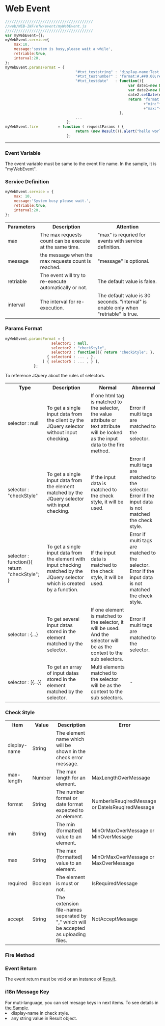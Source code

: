 <H1>Web Event</H1>

```javascript
////////////////////////////////////////
//web/WEB-INF/efw/event/myWebEvent.js
////////////////////////////////////////
var myWebEvent={};
myWebEvent.service={
	max:10,
	message:'system is busy,please wait a while',
	retriable:true,
	interval:20,
};
myWebEvent.paramsFormat = { 
                                "#txt_teststring" : "display-name:Test String;max-length:10;",
                                "#txt_testnumber" : "format:#,##0.00;required:true;display-name:Test Number;min:-10.00;max:1,000.00",
                                "#txt_testdate"   : function(){
                                                        var date1=new Date();
                                                        var date2=new Date();
                                                        date2.setDate(date1.getDate()+6);
                                                        return "format:yyyy-MM-dd;required:true;display-name:Test Date;"
                                                               +"min:"+date1.format("yyyy-MM-dd")+";"
                                                               +"max:"+date2.format(,"yyyy-MM-dd")+";" ;
                                                    },
                                ... 
                            };
myWebEvent.fire         = function ( requestParams ) {
                                return (new Result()).alert("hello world! Your entries are correct.");
                            };
```

<HR>

<H3>Event Variable</H3>
The event variable must be same to the event file name. In the sample, it is "myWebEvent".

<H3>Service Definition</H3>

```javascript
myWebEvent.service = {
    max: 10,
    message:'System busy please wait.',
    retriable:true,
    interval:20,
};
```

<table>
<tbody><tr>
    <th>Parameters</th>
    <th>Description</th>
    <th>Attention</th>
</tr>
<tr>
    <td>max</td>
    <td>The max requests count can be execute at the same time.</td>
    <td>"max" is requried for events with service definition.</td>
</tr>
<tr>
    <td>message</td>
    <td>the message when the max requests count is reached.</td>
    <td>"message" is optional.</td>
</tr>
<tr>
    <td>retriable</td>
    <td>The event will try to re-execute automatically or not.</td>
    <td>The default value is false.</td>
</tr>
<tr>
    <td>interval</td>
    <td>The interval for re-execution.</td>
    <td>The default value is 30 seconds. "interval" is enable only when "retriable" is true.</td>
</tr>
</tbody></table>

<H3>Params Format</H3>

```javascript
myWebEvent.paramsFormat = {
                     selector1 : null,
                     selector2 : "checkStyle",
                     selector3 : function(){ return "checkStyle"; },
                   { selector4 : ... , },
                 [ { selector5 : ... , } ],
             };
```

To reference JQuery about the rules of selectors.
<table>
<tbody><tr>
    <th>Type</th>
    <th>Description</th>
    <th>Normal</th>
    <th>Abnormal</th>
</tr>
<tr>
    <td>selector : null</td>
    <td>To get a single input data from the client by the JQuery selector without input checking.</td>
    <td>If one html tag is matched to the selector, the value attribute or text attribute will be looked as the input data to the fire method.</td>
    <td>Error if multi tags are matched to the selector.</td>
</tr>
<tr>
    <td>selector : "checkStyle"</td>
    <td>To get a single input data from the element matched by the JQuery selector with input checking.</td>
    <td>If the input data is matched to the check style, it will be used.</td>
    <td>Error if multi tags are matched to the selector.<br>
    	Error if the input data is not matched the check style.
    </td>
</tr>
<tr>
    <td>selector : function(){ return "checkStyle"; } </td>
    <td>To get a single input data from the element with input checking matched by the JQuery selector which is created by a function.</td>
    <td>If the input data is matched to the check style, it will be used.</td>
    <td>Error if multi tags are matched to the selector.<br>
    	Error if the input data is not matched the check style.
    </td>
</tr>
<tr>
    <td>selector : {...}</td>
    <td>To get several input datas stored in the element matched by the selector.</td>
    <td>If one element is matched to the selector, it will be used. And the selector will be as the context to the sub selectors.</td>
    <td>Error if multi tags are matched to the selector.</td>
</tr>
<tr>
    <td>selector : [{...}]</td>
    <td>To get an array of input datas stored in the element matched by the selector.</td>
    <td>Multi elements matched to the selector will be as the context to the sub selectors.</td>
    <td>-</td>
</tr>
</tbody></table>


<H3>Check Style</H3>
<table>
	<tr><th>Item</th><th>Value</th><th>Description</th><th>Error</th></tr>
	<tr><td>display-name</td><td>String</td><td>The element name which will be shown in the check error message.</td><td></td></tr>
	<tr><td>max-length</td><td>Number</td><td>The max length for an element.</td><td>MaxLengthOverMessage</td></tr>
	<tr><td>format</td><td>String</td><td>The number format or date format expected to an element.</td><td>NumberIsReuqiredMessage or DateIsReuqiredMessage</td></tr>
	<tr><td>min</td><td>String</td><td>The min (formatted) value to an element.</td><td>MinOrMaxOverMessage or MinOverMessage</td></tr>
	<tr><td>max</td><td>String</td><td>The max (formatted) value to an element.</td><td>MinOrMaxOverMessage or MaxOverMessage</td></tr>
	<tr><td>required</td><td>Boolean</td><td>The element is must or not.</td><td>IsRequiredMessage</td></tr>
	<tr><td>accept</td><td>String</td><td>The extension file-names seperated by "," which will be accepted as uploading files. </td><td>NotAcceptMessage</td></tr>
</table>
<H3>Fire Method</H3>

<H3>Event Return</H3>
The event return must be void or an instance of <a href="result.new.md">Result</a>.

<H3>i18n Message Key</H3>
For muti-language, you can set mesage keys in next items. To see details in <a href="../samples/i18nSample/WEB-INF/efw/event/i18nSampleTest.js">the Sample</a>.
<li>display-name in check style.
<li>any string value in Result object.
